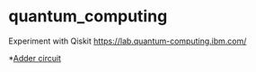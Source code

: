 # quantum_computing
Experiment with Qiskit https://lab.quantum-computing.ibm.com/

*[Adder circuit](./AdderCircuit.ipynb)
